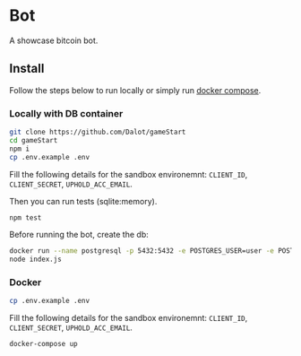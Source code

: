 # Bot
A showcase bitcoin bot.

## Install
Follow the steps below to run locally or simply run [docker compose](#docker).

### Locally with DB container
```sh 
git clone https://github.com/Dalot/gameStart
cd gameStart
npm i
cp .env.example .env 
```
Fill the following details for the sandbox environemnt: `CLIENT_ID`, `CLIENT_SECRET`, `UPHOLD_ACC_EMAIL`. 

Then you can run tests (sqlite:memory).
```sh
npm test 
```

Before running the bot, create the db:
```sh
docker run --name postgresql -p 5432:5432 -e POSTGRES_USER=user -e POSTGRES_PASSWORD=secret -d postgres
node index.js
```

### Docker
```sh
cp .env.example .env 
```
Fill the following details for the sandbox environemnt: `CLIENT_ID`, `CLIENT_SECRET`, `UPHOLD_ACC_EMAIL`. 

```sh
docker-compose up
```
